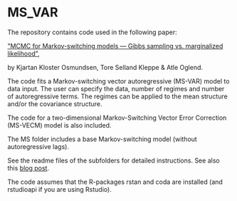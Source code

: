 # MS_VAR

The repository contains code used in the following paper:

["MCMC for Markov-switching models — Gibbs sampling vs. marginalized likelihood"](https://www.tandfonline.com/doi/full/10.1080/03610918.2019.1565580),

by Kjartan Kloster Osmundsen, Tore Selland Kleppe & Atle Oglend.

The code fits a Markov-switching vector autoregressive (MS-VAR) model to data input. The user can specify the data, number of regimes and number of autoregressive terms. The regimes can be applied to the mean structure and/or the covariance structure.

The code for a two-dimensional Markov-Switching Vector Error Correction (MS-VECM) model is also included.

The MS folder includes a base Markov-switching model (without autoregressive lags).

See the readme files of the subfolders for detailed instructions. See also this [blog post](https://www.kjartako.no/post/stan-code-for-markov-switching-vector-autoregressive-models/).

The code assumes that the R-packages rstan and coda are installed (and rstudioapi if you are using Rstudio).
